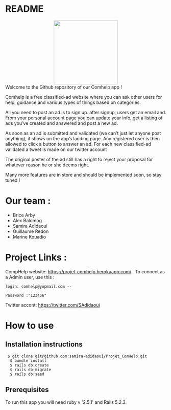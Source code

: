 # README
<div style="text-align:center"><img src="https://comhelp.s3.eu-west-3.amazonaws.com/comhelp/Logo/imageonline-co-transparentimage.jpg" width="200" height="200"></div>
Welcome to the Github repository of our Comhelp app !

Comhelp is a free classified-ad website where you can ask other users for help, guidance and various types of things based on categories.

All you need to post an ad is to sign up. after signup, users get an email and. From your personal account page you can update your info, get a listing of ads you’ve created and answered and post a new ad.

As soon as an ad is submitted and validated (we can’t just let anyone post anything), it shows on the app’s landing page. Any registered user is then allowed to click a button to answer an ad. 
For each new classified-ad validated a tweet is made on our twitter account

The original poster of the ad still has a right to reject your proposal for whatever reason he or she deems right.

Many more features are in store and should be implemented soon, so stay tuned !

# Our team :

  * Brice Arby
  * Alex Balomog
  * Samira Adidaoui
  * Guillaume Redon
  * Marine Kouadio

# Project Links :

  CompHelp website: https://projet-comhelp.herokuapp.com/ &nbsp;
  To connect as a Admin user, use this :

    login: comhelp@yopmail.com -- 
    
    Password :"123456"

 Twitter accont: https://twitter.com/SAdidaoui
 
# How to use

## Installation instructions
```
 $ git clone git@github.com:samira-adidaoui/Projet_ComHelp.git
  $ bundle install
  $ rails db:create
  $ rails db:migrate
  $ rails db:seed
```
## Prerequisites

To run this app you will need ruby v '2.5.1' and Rails 5.2.3.

